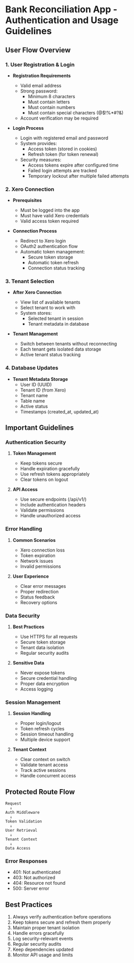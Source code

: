 # Bank Reconciliation App - Authentication and Usage Guidelines

## User Flow Overview

### 1. User Registration & Login

- **Registration Requirements**
  - Valid email address
  - Strong password:
    - Minimum 8 characters
    - Must contain letters
    - Must contain numbers
    - Must contain special characters (@$!%*#?&)
  - Account verification may be required

- **Login Process**
  - Login with registered email and password
  - System provides:
    - Access token (stored in cookies)
    - Refresh token (for token renewal)
  - Security measures:
    - Access tokens expire after configured time
    - Failed login attempts are tracked
    - Temporary lockout after multiple failed attempts

### 2. Xero Connection

- **Prerequisites**
  - Must be logged into the app
  - Must have valid Xero credentials
  - Valid access token required

- **Connection Process**
  - Redirect to Xero login
  - OAuth2 authentication flow
  - Automatic token management:
    - Secure token storage
    - Automatic token refresh
    - Connection status tracking

### 3. Tenant Selection

- **After Xero Connection**
  - View list of available tenants
  - Select tenant to work with
  - System stores:
    - Selected tenant in session
    - Tenant metadata in database

- **Tenant Management**
  - Switch between tenants without reconnecting
  - Each tenant gets isolated data storage
  - Active tenant status tracking

### 4. Database Updates

- **Tenant Metadata Storage**
  - User ID (UUID)
  - Tenant ID (from Xero)
  - Tenant name
  - Table name
  - Active status
  - Timestamps (created_at, updated_at)

## Important Guidelines

### Authentication Security

1. **Token Management**
   - Keep tokens secure
   - Handle expiration gracefully
   - Use refresh tokens appropriately
   - Clear tokens on logout

2. **API Access**
   - Use secure endpoints (/api/v1/)
   - Include authentication headers
   - Validate permissions
   - Handle unauthorized access

### Error Handling

1. **Common Scenarios**
   - Xero connection loss
   - Token expiration
   - Network issues
   - Invalid permissions

2. **User Experience**
   - Clear error messages
   - Proper redirection
   - Status feedback
   - Recovery options

### Data Security

1. **Best Practices**
   - Use HTTPS for all requests
   - Secure token storage
   - Tenant data isolation
   - Regular security audits

2. **Sensitive Data**
   - Never expose tokens
   - Secure credential handling
   - Proper data encryption
   - Access logging

### Session Management

1. **Session Handling**
   - Proper login/logout
   - Token refresh cycles
   - Session timeout handling
   - Multiple device support

2. **Tenant Context**
   - Clear context on switch
   - Validate tenant access
   - Track active sessions
   - Handle concurrent access

## Protected Route Flow

``` http
Request
  ↓
Auth Middleware
  ↓
Token Validation
  ↓
User Retrieval
  ↓
Tenant Context
  ↓
Data Access
```

### Error Responses

- 401: Not authenticated
- 403: Not authorized
- 404: Resource not found
- 500: Server error

## Best Practices

1. Always verify authentication before operations
2. Keep tokens secure and refresh them properly
3. Maintain proper tenant isolation
4. Handle errors gracefully
5. Log security-relevant events
6. Regular security audits
7. Keep dependencies updated
8. Monitor API usage and limits
